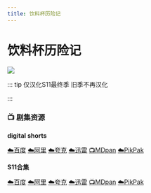 ```yaml
---
title: 饮料杯历险记
---
```


# 饮料杯历险记
![](/assets/image/饮料杯历险记.jpg)

::: tip 
仅汉化S11最终季 旧季不再汉化

:::

### 📺 剧集资源

**digital shorts** <Badge type="tip" text="as官方中文" />

[☁️百度](https://pan.baidu.com/s/1JvNXINdI5F6W7vuBZrotCQ?pwd=769s)  [☁️阿里](https://www.aliyundrive.com/s/LGDG1LhQ9QT)  [☁️夸克](https://pan.quark.cn/s/643bc466483d)  [☁️迅雷](https://pan.xunlei.com/s/VNnhEY0gVjMdZ09L4ok6rPCPA1?pwd=cr4d#)  [📺MDpan](https://pan.mdsub.top/%E9%A5%AE%E6%96%99%E6%9D%AF%E5%8E%86%E9%99%A9%E8%AE%B0)  [☁️PikPak](https://mypikpak.com/s/VNmWPhKKsPjxsUpBYi0g958Uo1)

**S11合集** <Badge type="warning" text="漫迪MDsub" />

[☁️百度](https://pan.baidu.com/s/1SAPiLehCTRbqTgvU5gZuDQ?pwd=zit5)  [☁️阿里](https://www.aliyundrive.com/s/LGDG1LhQ9QT)  [☁️夸克](https://pan.quark.cn/s/643bc466483d)  [☁️迅雷](https://pan.xunlei.com/s/VNnhETs7qQED-xeXOieLlPZbA1?pwd=uf2p#)  [📺MDpan](https://pan.mdsub.top/%E9%A5%AE%E6%96%99%E6%9D%AF%E5%8E%86%E9%99%A9%E8%AE%B0)  [☁️PikPak](https://mypikpak.com/s/VNmWPhKKsPjxsUpBYi0g958Uo1)